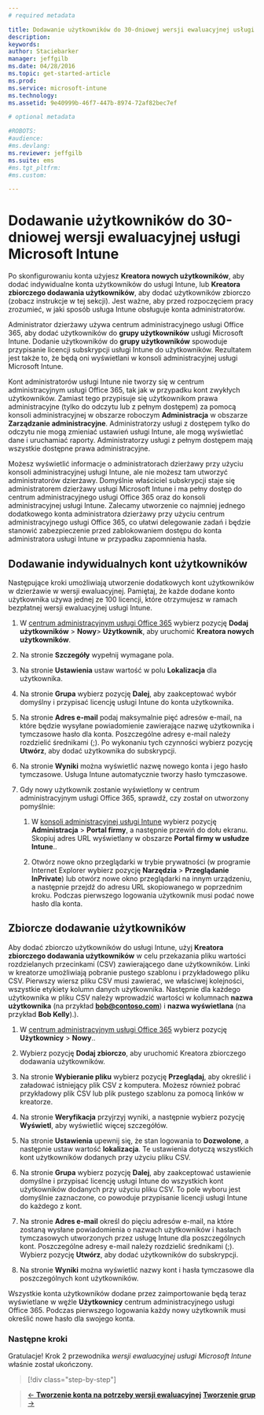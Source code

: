 ```yaml
---
# required metadata

title: Dodawanie użytkowników do 30-dniowej wersji ewaluacyjnej usługi Microsoft Intune | Microsoft Intune
description:
keywords:
author: Staciebarker
manager: jeffgilb
ms.date: 04/28/2016
ms.topic: get-started-article
ms.prod:
ms.service: microsoft-intune
ms.technology:
ms.assetid: 9e40999b-46f7-447b-8974-72af82bec7ef

# optional metadata

#ROBOTS:
#audience:
#ms.devlang:
ms.reviewer: jeffgilb
ms.suite: ems
#ms.tgt_pltfrm:
#ms.custom:

---
```


# Dodawanie użytkowników do 30-dniowej wersji ewaluacyjnej usługi Microsoft Intune
Po skonfigurowaniu konta użyjesz **Kreatora nowych użytkowników**, aby dodać indywidualne konta użytkowników do usługi Intune, lub **Kreatora zbiorczego dodawania użytkowników**, aby dodać użytkowników zbiorczo (zobacz instrukcje w tej sekcji).  Jest ważne, aby przed rozpoczęciem pracy zrozumieć, w jaki sposób usługa Intune obsługuje konta administratorów.

Administrator dzierżawy używa centrum administracyjnego usługi Office 365, aby dodać użytkowników do **grupy użytkowników** usługi Microsoft Intune. Dodanie użytkowników do  **grupy użytkowników** spowoduje przypisanie licencji subskrypcji usługi Intune do użytkowników. Rezultatem jest także to, że będą oni wyświetlani w konsoli administracyjnej usługi Microsoft Intune.

Kont administratorów usługi Intune nie tworzy się w centrum administracyjnym usługi Office 365, tak jak w przypadku kont zwykłych użytkowników. Zamiast tego przypisuje się użytkownikom prawa administracyjne (tylko do odczytu lub z pełnym dostępem) za pomocą konsoli administracyjnej w obszarze roboczym **Administracja** w obszarze **Zarządzanie administracyjne**. Administratorzy usługi z dostępem tylko do odczytu nie mogą zmieniać ustawień usługi Intune, ale mogą wyświetlać dane i uruchamiać raporty. Administratorzy usługi z pełnym dostępem mają wszystkie dostępne prawa administracyjne.

Możesz wyświetlić informacje o administratorach dzierżawy przy użyciu konsoli administracyjnej usługi Intune, ale nie możesz tam utworzyć administratorów dzierżawy. Domyślnie właściciel subskrypcji staje się administratorem dzierżawy usługi Microsoft Intune i ma pełny dostęp do centrum administracyjnego usługi Office 365 oraz do konsoli administracyjnej usługi Intune. Zalecamy utworzenie co najmniej jednego dodatkowego konta administratora dzierżawy przy użyciu centrum administracyjnego usługi Office 365, co ułatwi delegowanie zadań i będzie stanowić zabezpieczenie przed zablokowaniem dostępu do konta administratora usługi Intune w przypadku zapomnienia hasła.

## Dodawanie indywidualnych kont użytkowników
Następujące kroki umożliwiają utworzenie dodatkowych kont użytkowników w dzierżawie w wersji ewaluacyjnej. Pamiętaj, że każde dodane konto użytkownika używa jednej ze 100 licencji, które otrzymujesz w ramach bezpłatnej wersji ewaluacyjnej usługi Intune.

1.  W [centrum administracyjnym usługi Office 365](http://go.microsoft.com/fwlink/p/?LinkId=698854) wybierz pozycję **Dodaj użytkowników** &gt; **Nowy**&gt; **Użytkownik**, aby uruchomić **Kreatora nowych użytkowników**.

2.  Na stronie **Szczegóły** wypełnij wymagane pola.

3.  Na stronie **Ustawienia** ustaw wartość w polu **Lokalizacja** dla użytkownika.

4.  Na stronie **Grupa** wybierz pozycję **Dalej**, aby zaakceptować wybór domyślny i przypisać licencję usługi Intune do konta użytkownika.

5.  Na stronie **Adres e-mail** podaj maksymalnie pięć adresów e-mail, na które będzie wysyłane powiadomienie zawierające nazwę użytkownika i tymczasowe hasło dla konta. Poszczególne adresy e-mail należy rozdzielić średnikami (;). Po wykonaniu tych czynności wybierz pozycję **Utwórz**, aby dodać użytkownika do subskrypcji.

6.  Na stronie **Wyniki** można wyświetlić nazwę nowego konta i jego hasło tymczasowe. Usługa Intune automatycznie tworzy hasło tymczasowe.

7.  Gdy nowy użytkownik zostanie wyświetlony w centrum administracyjnym usługi Office 365, sprawdź, czy został on utworzony pomyślnie:

    1.  W [konsoli administracyjnej usługi Intune](https://manage.microsoft.com/) wybierz pozycję **Administracja** &gt; **Portal firmy**, a następnie przewiń do dołu ekranu. Skopiuj adres URL wyświetlany w obszarze **Portal firmy w usłudze Intune**..

    2.  Otwórz nowe okno przeglądarki w trybie prywatności (w programie Internet Explorer wybierz pozycję **Narzędzia** &gt; **Przeglądanie InPrivate**) lub otwórz nowe okno przeglądarki na innym urządzeniu, a następnie przejdź do adresu URL skopiowanego w poprzednim kroku. Podczas pierwszego logowania użytkownik musi podać nowe hasło dla konta.

## Zbiorcze dodawanie użytkowników
Aby dodać zbiorczo użytkowników do usługi Intune, użyj **Kreatora zbiorczego dodawania użytkowników** w celu przekazania pliku wartości rozdzielanych przecinkami (CSV) zawierającego dane użytkowników. Linki w kreatorze umożliwiają pobranie pustego szablonu i przykładowego pliku CSV. Pierwszy wiersz pliku CSV musi zawierać, we właściwej kolejności, wszystkie etykiety kolumn danych użytkownika. Następnie dla każdego użytkownika w pliku CSV należy wprowadzić wartości w kolumnach **nazwa użytkownika** (na przykład **bob@contoso.com**) i **nazwa wyświetlana** (na przykład **Bob Kelly**).).

1.  W [centrum administracyjnym usługi Office 365](http://go.microsoft.com/fwlink/p/?LinkId=698854) wybierz pozycję **Użytkownicy** &gt; **Nowy**..

2.  Wybierz pozycję **Dodaj zbiorczo**, aby uruchomić Kreatora zbiorczego dodawania użytkowników.

3.  Na stronie **Wybieranie pliku** wybierz pozycję **Przeglądaj**, aby określić i załadować istniejący plik CSV z komputera. Możesz również pobrać przykładowy plik CSV lub plik pustego szablonu za pomocą linków w kreatorze.

4.  Na stronie **Weryfikacja** przyjrzyj wyniki, a następnie wybierz pozycję **Wyświetl**, aby wyświetlić więcej szczegółów.

5.  Na stronie **Ustawienia** upewnij się, że stan logowania to **Dozwolone**, a następnie ustaw wartość **lokalizacja**. Te ustawienia dotyczą wszystkich kont użytkowników dodanych przy użyciu pliku CSV.

6.  Na stronie **Grupa** wybierz pozycję **Dalej**, aby zaakceptować ustawienie domyślne i przypisać licencję usługi Intune do wszystkich kont użytkowników dodanych przy użyciu pliku CSV. To pole wyboru jest domyślnie zaznaczone, co powoduje przypisanie licencji usługi Intune do każdego z kont.

7.  Na stronie **Adres e-mail** określ do pięciu adresów e-mail, na które zostaną wysłane powiadomienia o nazwach użytkowników i hasłach tymczasowych utworzonych przez usługę Intune dla poszczególnych kont. Poszczególne adresy e-mail należy rozdzielić średnikami (;). Wybierz pozycję **Utwórz**, aby dodać użytkowników do subskrypcji.

8.  Na stronie **Wyniki** można wyświetlić nazwy kont i hasła tymczasowe dla poszczególnych kont użytkowników.

Wszystkie konta użytkowników dodane przez zaimportowanie będą teraz wyświetlane w węźle **Użytkownicy** centrum administracyjnego usługi Office 365. Podczas pierwszego logowania każdy nowy użytkownik musi określić nowe hasło dla swojego konta.

### Następne kroki
Gratulacje! Krok 2 przewodnika *wersji ewaluacyjnej usługi Microsoft Intune* właśnie został ukończony.

>[!div class="step-by-step"]

>[&larr; **Tworzenie konta na potrzeby wersji ewaluacyjnej**](.\get-started-with-a-30-day-trial-of-microsoft-intune-step-1.md)     [**Tworzenie grup** &rarr;](.\get-started-with-a-30-day-trial-of-microsoft-intune-step-3.md)  


<!--HONumber=May16_HO1-->


